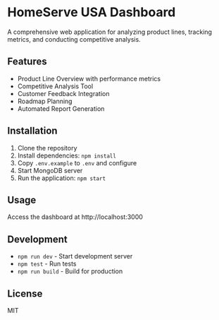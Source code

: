 # HomeServe USA Dashboard

A comprehensive web application for analyzing product lines, tracking metrics, and conducting competitive analysis.

## Features

- Product Line Overview with performance metrics
- Competitive Analysis Tool
- Customer Feedback Integration
- Roadmap Planning
- Automated Report Generation

## Installation

1. Clone the repository
2. Install dependencies: `npm install`
3. Copy `.env.example` to `.env` and configure
4. Start MongoDB server
5. Run the application: `npm start`

## Usage

Access the dashboard at http://localhost:3000

## Development

- `npm run dev` - Start development server
- `npm test` - Run tests
- `npm run build` - Build for production

## License

MIT